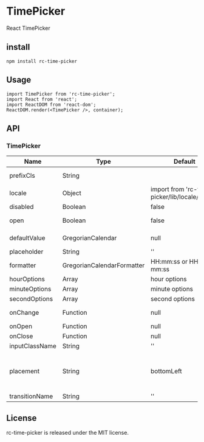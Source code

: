 # TimePicker

React TimePicker

install
-------

```
npm install rc-time-picker
```

Usage
-----

```
import TimePicker from 'rc-time-picker';
import React from 'react';
import ReactDOM from 'react-dom';
ReactDOM.render(<TimePicker />, container);
```

API
---

### TimePicker

| Name           | Type                       | Default                                       | Description                                                                                |
|----------------|----------------------------|-----------------------------------------------|--------------------------------------------------------------------------------------------|
| prefixCls      | String                     |                                               | prefixCls of this component                                                                |
| locale         | Object                     | import from 'rc-time-picker/lib/locale/en_US' |                                                                                            |
| disabled       | Boolean                    | false                                         | whether picker is disabled                                                                 |
| open           | Boolean                    | false                                         | current open state of picker. controlled prop                                              |
| defaultValue   | GregorianCalendar          | null                                          | current value like input's value                                                           |
| placeholder    | String                     | ''                                            | time input's placeholder                                                                   |
| formatter      | GregorianCalendarFormatter | HH:mm:ss or HH:mm or mm:ss                    |                                                                                            |
| hourOptions    | Array<String>              | hour options                                  |                                                                                            |
| minuteOptions  | Array<String>              | minute options                                |                                                                                            |
| secondOptions  | Array<String>              | second options                                |                                                                                            |
| onChange       | Function                   | null                                          | called when select a different value                                                       |
| onOpen         | Function                   | null                                          | called when open picker                                                                    |
| onClose        | Function                   | null                                          | called when close picker                                                                   |
| inputClassName | String                     | ''                                            |                                                                                            |
| placement      | String                     | bottomLeft                                    | one of ['left','right','top','bottom', 'topLeft', 'topRight', 'bottomLeft', 'bottomRight'] |
| transitionName | String                     | ''                                            |                                                                                            |

License
-------

rc-time-picker is released under the MIT license.
